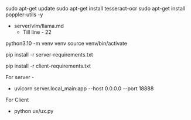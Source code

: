 sudo apt-get update
sudo apt-get install tesseract-ocr
sudo apt-get install poppler-utils -y

- server/vlm/llama.md
    - Till line - 22


python3.10 -m venv venv
source venv/bin/activate

pip install -r server-requirements.txt

pip install -r client-requirements.txt

For server - 
- uvicorn server.local_main:app --host 0.0.0.0 --port 18888


For Client
- python ux/ux.py
